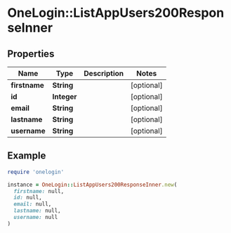 # OneLogin::ListAppUsers200ResponseInner

## Properties

| Name | Type | Description | Notes |
| ---- | ---- | ----------- | ----- |
| **firstname** | **String** |  | [optional] |
| **id** | **Integer** |  | [optional] |
| **email** | **String** |  | [optional] |
| **lastname** | **String** |  | [optional] |
| **username** | **String** |  | [optional] |

## Example

```ruby
require 'onelogin'

instance = OneLogin::ListAppUsers200ResponseInner.new(
  firstname: null,
  id: null,
  email: null,
  lastname: null,
  username: null
)
```


